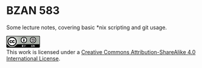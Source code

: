 # BZAN 583

Some lecture notes, covering basic *nix scripting and git usage.

<a rel="license" href="http://creativecommons.org/licenses/by-sa/4.0/"><img alt="Creative Commons License" style="border-width:0" src="./pics/cc.png" /></a><br />This work is licensed under a <a rel="license" href="http://creativecommons.org/licenses/by-sa/4.0/">Creative Commons Attribution-ShareAlike 4.0 International License</a>.
